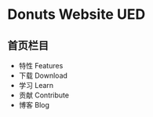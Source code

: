 # Donuts Website UED #

首页栏目
-------

* 特性 Features   
* 下载 Download   
* 学习 Learn   
* 贡献 Contribute   
* 博客 Blog

